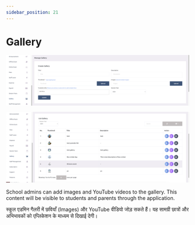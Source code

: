```yaml
---
sidebar_position: 21
---
```


# Gallery

![e-School SaaS](../static/images/schooladmin/create-gallery.png)

![e-School SaaS](../static/images/schooladmin/list-gallery.png)

School admins can add images and YouTube videos to the gallery. This content will be visible to students and parents through the application. 

स्कूल एडमिन गैलरी में छवियाँ (Images) और YouTube वीडियो जोड़ सकते हैं। यह सामग्री छात्रों और अभिभावकों को एप्लिकेशन के माध्यम से दिखाई देगी।